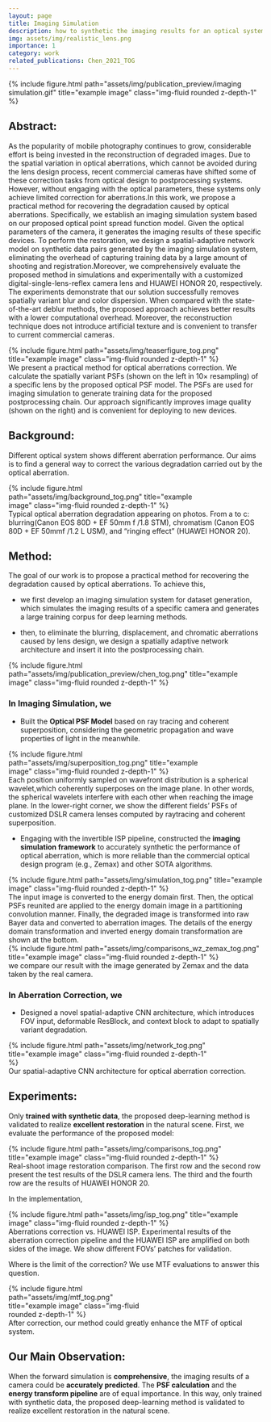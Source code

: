 ```yaml
---
layout: page
title: Imaging Simulation
description: how to synthetic the imaging results for an optical system?
img: assets/img/realistic_lens.png
importance: 1
category: work
related_publications: Chen_2021_TOG
---
```


<div class="row">
    <div class="col-sm d-flex justify-content-center mt-3 mt-md-0">
        {% include figure.html path="assets/img/publication_preview/imaging simulation.gif" title="example image" class="img-fluid rounded z-depth-1" %}
    </div>
</div>

## Abstract: 
As the popularity of mobile photography continues to grow, considerable effort is being invested in the reconstruction of degraded images. Due to the spatial variation in optical aberrations, which cannot be avoided during the lens design process, recent commercial cameras have shifted some of these correction tasks from optical design to postprocessing systems. However, without engaging with the optical parameters, these systems only achieve limited correction for aberrations.In this work, we propose a practical method for recovering the degradation caused by optical aberrations. Specifically, we establish an imaging simulation system based on our proposed optical point spread function model. Given the optical parameters of the camera, it generates the imaging results of these specific devices. To perform the restoration, we design a spatial-adaptive network model on synthetic data pairs generated by the imaging simulation system, eliminating the overhead of capturing training data by a large amount of shooting and registration.Moreover, we comprehensively evaluate the proposed method in simulations and experimentally with a customized digital-single-lens-reflex camera lens and HUAWEI HONOR 20, respectively. The experiments demonstrate that our solution successfully removes spatially variant blur and color dispersion. When compared with the state-of-the-art deblur methods, the proposed approach achieves better results with a lower computational overhead. Moreover, the reconstruction technique does not introduce artificial texture and is convenient to transfer to current commercial cameras.

<div class="row">
    <div class="col-sm d-flex justify-content-center mt-3 mt-md-0">
        {% include figure.html path="assets/img/teaserfigure_tog.png" title="example image" class="img-fluid rounded z-depth-1" %}
    </div>
</div>
<div class="caption">
    We present a practical method for optical aberrations correction. We calculate the spatially variant PSFs (shown on the left in 10× resampling) of a specific lens by the proposed optical PSF model. The PSFs are used for imaging simulation to generate training data for the proposed postprocessing chain. Our approach significantly improves image quality (shown on the right) and is convenient for deploying to new devices.
</div>

## Background:  
Different optical system shows different aberration performance. Our aims is to find a general way to correct the various degradation carried out by the optical aberration.

<div class="row">
    <div class="col-sm d-flex justify-content-center mt-3 mt-md-0">
        <div style="max-width: 80%;">
            {% include figure.html path="assets/img/background_tog.png" title="example image" class="img-fluid rounded z-depth-1" %}
        </div>
    </div>
</div>
<div class="caption">
    Typical optical aberration degradation appearing on photos. From a to c: blurring(Canon EOS 80D + EF 50mm f /1.8 STM), chromatism (Canon EOS 80D + EF 50mmf /1.2 L USM), and “ringing effect” (HUAWEI HONOR 20).
</div>

## Method: 
The goal of our work is to propose a practical method for recovering the degradation caused by optical aberrations. To achieve this, 

- we first develop an imaging simulation system for dataset generation, which simulates the imaging results of a specific camera and generates a large training corpus for deep learning methods. 

- then, to eliminate the blurring, displacement, and chromatic aberrations caused by lens design, we design a spatially adaptive network architecture and insert it into the postprocessing chain.

<div class="row">
    <div class="col-sm d-flex justify-content-center mt-3 mt-md-0">
        {% include figure.html path="assets/img/publication_preview/chen_tog.png" title="example image" class="img-fluid rounded z-depth-1" %}
    </div>
</div>

### In Imaging Simulation, we

- Built the **Optical PSF Model** based on ray tracing and coherent superposition, considering the geometric propagation and wave properties of light in the meanwhile.

<div class="row">
    <div class="col-sm d-flex justify-content-center mt-3 mt-md-0">
        <div style="max-width: 80%;">
            {% include figure.html path="assets/img/superposition_tog.png" title="example image" class="img-fluid rounded z-depth-1" %}
        </div>
    </div>
</div>
<div class="caption">
    Each position uniformly sampled on wavefront distribution is a spherical wavelet,which coherently superposes on the image plane. In other words, the spherical wavelets interfere with each other when reaching the image plane. In the lower-right corner, we show the different fields’ PSFs of customized DSLR camera lenses computed by raytracing and coherent superposition.
</div>

- Engaging with the invertible ISP pipeline, constructed the **imaging simulation framework** to accurately synthetic the performance of optical aberration, which is more reliable than the commercial optical design program (e.g., Zemax) and other SOTA algorithms.

<div class="row">
    <div class="col-sm d-flex justify-content-center mt-3 mt-md-0">
        {% include figure.html path="assets/img/simulation_tog.png" title="example image" class="img-fluid rounded z-depth-1" %}
    </div>
</div>
<div class="caption">
    The input image is converted to the energy domain first. Then, the optical PSFs reunited are applied to the energy domain image in a partitioning convolution manner. Finally, the degraded image is transformed into raw Bayer data and converted to aberration images. The details of the energy domain transformation and inverted energy domain transformation are shown at the bottom.
</div>

<div class="row">
    <div class="col-sm d-flex justify-content-center mt-3 mt-md-0">
        {% include figure.html path="assets/img/comparisons_wz_zemax_tog.png" title="example image" class="img-fluid rounded z-depth-1" %}
    </div>
</div>
<div class="caption">
    we compare our result with the image generated by Zemax and the data taken by the real camera.
</div>

### In Aberration Correction, we 

- Designed a novel spatial-adaptive CNN architecture, which introduces FOV input, deformable ResBlock, and context block to adapt to spatially variant degradation.

<div class="row">
    <div class="col-sm d-flex justify-content-center mt-3 mt-md-0">
        <div style="max-width: 80%;">
            {% include figure.html path="assets/img/network_tog.png" title="example image" class="img-fluid rounded z-depth-1" %}
        </div>
    </div>
</div>
<div class="caption">
    Our spatial-adaptive CNN architecture for optical aberration correction.
</div>

## Experiments: 
Only **trained with synthetic data**, the proposed deep-learning method is validated to realize **excellent restoration** in the natural scene. First, we evaluate the performance of the proposed model:

<div class="row">
    <div class="col-sm d-flex justify-content-center mt-3 mt-md-0">
        {% include figure.html path="assets/img/comparisons_tog.png" title="example image" class="img-fluid rounded z-depth-1" %}
    </div>
</div>
<div class="caption">
    Real-shoot image restoration comparison. The first row and the second row present the test results of the DSLR camera lens. The third and the fourth row are the results of HUAWEI HONOR 20.
</div>

In the implementation,
<div class="row">
    <div class="col-sm d-flex justify-content-center mt-3 mt-md-0">
        {% include figure.html path="assets/img/isp_tog.png" title="example image" class="img-fluid rounded z-depth-1" %}
    </div>
</div>
<div class="caption">
    Aberrations correction vs. HUAWEI ISP. Experimental results of the aberration correction pipeline and the HUAWEI ISP are amplified on both sides of the image. We show different FOVs’ patches for validation.
</div>

Where is the limit of the correction? We use MTF evaluations to answer this question.
<div class="row">
    <div class="col-sm d-flex justify-content-center mt-3 mt-md-0">
        <div style="max-width: 60%;">
            {% include figure.html path="assets/img/mtf_tog.png" title="example image" class="img-fluid rounded z-depth-1" %}
        </div>
    </div>
</div>
<div class="caption">
    After correction, our method could greatly enhance the MTF of optical system.
</div>

## Our Main Observation: 
When the forward simulation is **comprehensive**, the imaging results of a camera could be **accurately predicted**. The **PSF calculation** and the **energy transform pipeline** are of equal importance. In this way, only trained with synthetic data, the proposed deep-learning method is validated to realize excellent restoration in the natural scene.